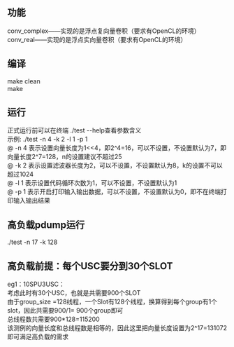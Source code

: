 ## 功能
conv_complex——实现的是浮点复向量卷积（要求有OpenCL的环境）  
conv_real——实现的是浮点实向量卷积（要求有OpenCL的环境）  

## 编译
make clean  
make  

## 运行
正式运行前可以在终端  ./test --help查看参数含义  
示例: ./test -n 4 -k 2 -l 1 -p 1   
        @ -n 4 表示设置向量长度为1<<4，即2^4=16，可以不设置，不设置默认为7，即向量长度2^7=128，n的设置建议不超过25  
        @ -k 2 表示设置滤波器长度为2，可以不设置，不设置默认为8，k的设置不可以超过1024  
        @ -l 1 表示设置代码循环次数为1，可以不设置，不设置默认为1  
        @ -p 1 表示开启打印输入输出数据，可以不设置，不设置默认为0，即不在终端打印输入输出结果   

##  高负载pdump运行
./test -n 17 -k 128   

## 高负载前提：每个USC要分到30个SLOT
eg1：10SPU3USC：  
考虑此时有30个USC，也就是共需要900个SLOT  
由于group_size =128线程，一个Slot有128个线程，换算得到每个group有1个slot，因此共需要900/1= 900个group即可  
总线程数共需要900*128=115200  
该测例的向量长度和总线程数是相等的，因此这里把向量长度设置为2^17=131072 即可满足高负载的需求